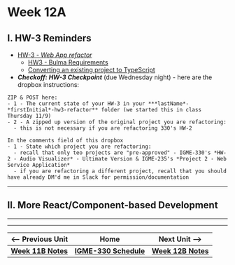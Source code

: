 # Week 12A

## I. HW-3 Reminders

- [HW-3 - *Web App refactor*](../hw/hw-3.md)
  - [HW3 - Bulma Requirements](../hw/hw3-bulma-requirements.md)
  - [Converting an existing project to TypeScript](../hw/hw3-typescript-notes.md)
- ***Checkoff: HW-3 Checkpoint*** (due Wednesday night) - here are the dropbox instructions:

```
ZIP & POST here:
- 1 - The current state of your HW-3 in your ***lastName*-*firstInitial*-hw3-refactor** folder (we started this in class Thursday 11/9)
- 2 - A zipped up version of the original project you are refactoring:
  - this is not necessary if you are refactoring 330's HW-2
  
In the comments field of this dropbox
- 1 - State which project you are refactoring:
  - recall that only teo projects are "pre-approved" - IGME-330's *HW-2 - Audio Visualizer* - Ultimate Version & IGME-235's *Project 2 - Web Service Application*
  - if you are refactoring a different project, recall that you should have already DM'd me in Slack for permission/documentation
```

---

## II. More React/Component-based Development

---
---

| <-- Previous Unit | Home | Next Unit -->
| --- | --- | --- 
| [**Week 11B Notes**](11B.md)  |  [**IGME-330 Schedule**](../schedule.md) | [**Week 12B Notes**](12B.md)
